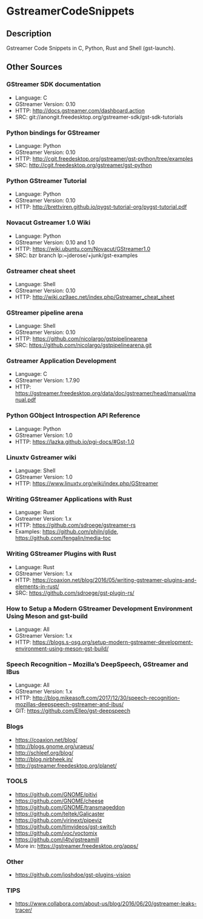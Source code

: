 GstreamerCodeSnippets
=====================

Description
-----------------

Gstreamer Code Snippets in C, Python, Rust and Shell (gst-launch).


Other Sources
------------------
### GStreamer SDK documentation

* Language: C
* GStreamer Version: 0.10
* HTTP: http://docs.gstreamer.com/dashboard.action
* SRC: git://anongit.freedesktop.org/gstreamer-sdk/gst-sdk-tutorials

### Python bindings for GStreamer

* Language: Python
* GStreamer Version: 0.10
* HTTP: http://cgit.freedesktop.org/gstreamer/gst-python/tree/examples
* SRC: http://cgit.freedesktop.org/gstreamer/gst-python

### Python GStreamer Tutorial

* Language: Python
* GStreamer Version: 0.10
* HTTP: http://brettviren.github.io/pygst-tutorial-org/pygst-tutorial.pdf

### Novacut Gstreamer 1.0 Wiki

* Language: Python
* GStreamer Version: 0.10 and 1.0
* HTTP: https://wiki.ubuntu.com/Novacut/GStreamer1.0
* SRC: bzr branch lp:~jderose/+junk/gst-examples

### Gstreamer cheat sheet

* Language: Shell
* GStreamer Version: 0.10
* HTTP: http://wiki.oz9aec.net/index.php/Gstreamer_cheat_sheet

### GStreamer pipeline arena

* Language: Shell
* GStreamer Version: 0.10
* HTTP: https://github.com/nicolargo/gstpipelinearena
* SRC: https://github.com/nicolargo/gstpipelinearena.git

### Gstreamer Application Development

* Language: C
* GStreamer Version: 1.7.90
* HTTP: https://gstreamer.freedesktop.org/data/doc/gstreamer/head/manual/manual.pdf

### Python GObject Introspection API Reference

* Language: Python
* GStreamer Version: 1.0
* HTTP: https://lazka.github.io/pgi-docs/#Gst-1.0

### Linuxtv Gstreamer wiki

* Language: Shell
* GStreamer Version: 1.0
* HTTP: https://www.linuxtv.org/wiki/index.php/GStreamer

### Writing GStreamer Applications with Rust

* Language: Rust
* Gstreamer Version: 1.x
* HTTP: https://github.com/sdroege/gstreamer-rs
* Examples: https://github.com/philn/glide, https://github.com/fengalin/media-toc

### Writing GStreamer Plugins with Rust

* Language: Rust
* GStreamer Version: 1.x
* HTTP: https://coaxion.net/blog/2016/05/writing-gstreamer-plugins-and-elements-in-rust/
* SRC: https://github.com/sdroege/gst-plugin-rs/

### How to Setup a Modern GStreamer Development Environment Using Meson and gst-build

* Language: All
* GStreamer Version: 1.x
* HTTP: https://blogs.s-osg.org/setup-modern-gstreamer-development-environment-using-meson-gst-build/

### Speech Recognition – Mozilla’s DeepSpeech, GStreamer and IBus

* Language: All
* GStreamer Version: 1.x
* HTTP: http://blog.mikeasoft.com/2017/12/30/speech-recognition-mozillas-deepspeech-gstreamer-and-ibus/
* GIT: https://github.com/Elleo/gst-deepspeech



### Blogs

* https://coaxion.net/blog/
* http://blogs.gnome.org/uraeus/
* http://schleef.org/blog/
* http://blog.nirbheek.in/
* http://gstreamer.freedesktop.org/planet/

### TOOLS

* https://github.com/GNOME/pitivi
* https://github.com/GNOME/cheese
* https://github.com/GNOME/transmageddon
* https://github.com/teltek/Galicaster
* https://github.com/virinext/pipeviz
* https://github.com/timvideos/gst-switch
* https://github.com/voc/voctomix
* https://github.com/i4tv/gstreamill
* More in: https://gstreamer.freedesktop.org/apps/

### Other

* https://github.com/joshdoe/gst-plugins-vision

### TIPS

* https://www.collabora.com/about-us/blog/2016/06/20/gstreamer-leaks-tracer/

